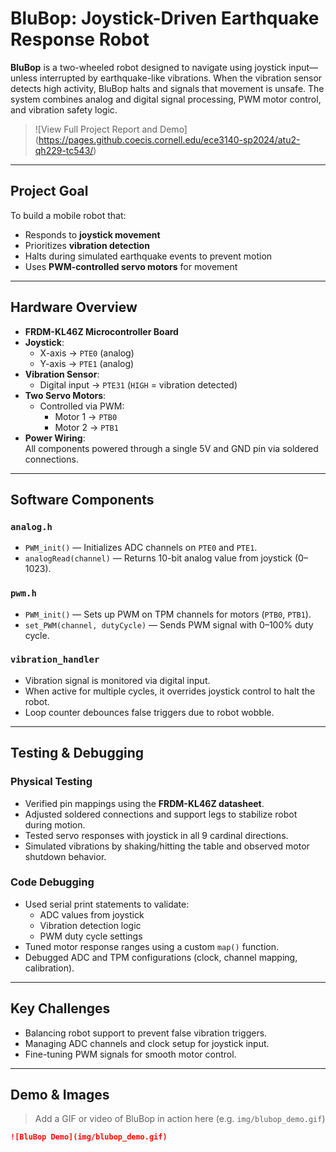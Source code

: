 # BluBop: Joystick-Driven Earthquake Response Robot

**BluBop** is a two-wheeled robot designed to navigate using joystick input—unless interrupted by earthquake-like vibrations. When the vibration sensor detects high activity, BluBop halts and signals that movement is unsafe. The system combines analog and digital signal processing, PWM motor control, and vibration safety logic.
> ![View Full Project Report and Demo] (https://pages.github.coecis.cornell.edu/ece3140-sp2024/atu2-qh229-tc543/)

---

## Project Goal

To build a mobile robot that:
- Responds to **joystick movement**
- Prioritizes **vibration detection**
- Halts during simulated earthquake events to prevent motion
- Uses **PWM-controlled servo motors** for movement

---

## Hardware Overview

- **FRDM-KL46Z Microcontroller Board**
- **Joystick**:  
  - X-axis → `PTE0` (analog)  
  - Y-axis → `PTE1` (analog)
- **Vibration Sensor**:  
  - Digital input → `PTE31` (`HIGH` = vibration detected)
- **Two Servo Motors**:  
  - Controlled via PWM:  
    - Motor 1 → `PTB0`  
    - Motor 2 → `PTB1`
- **Power Wiring**:  
  All components powered through a single 5V and GND pin via soldered connections.

---

## Software Components

### `analog.h`
- `PWM_init()` — Initializes ADC channels on `PTE0` and `PTE1`.
- `analogRead(channel)` — Returns 10-bit analog value from joystick (0–1023).

### `pwm.h`
- `PWM_init()` — Sets up PWM on TPM channels for motors (`PTB0`, `PTB1`).
- `set_PWM(channel, dutyCycle)` — Sends PWM signal with 0–100% duty cycle.

### `vibration_handler`
- Vibration signal is monitored via digital input.
- When active for multiple cycles, it overrides joystick control to halt the robot.
- Loop counter debounces false triggers due to robot wobble.

---

## Testing & Debugging

### Physical Testing
- Verified pin mappings using the **FRDM-KL46Z datasheet**.
- Adjusted soldered connections and support legs to stabilize robot during motion.
- Tested servo responses with joystick in all 9 cardinal directions.
- Simulated vibrations by shaking/hitting the table and observed motor shutdown behavior.

### Code Debugging
- Used serial print statements to validate:
  - ADC values from joystick
  - Vibration detection logic
  - PWM duty cycle settings
- Tuned motor response ranges using a custom `map()` function.
- Debugged ADC and TPM configurations (clock, channel mapping, calibration).

---

## Key Challenges

- Balancing robot support to prevent false vibration triggers.
- Managing ADC channels and clock setup for joystick input.
- Fine-tuning PWM signals for smooth motor control.

---

## Demo & Images

> Add a GIF or video of BluBop in action here (e.g. `img/blubop_demo.gif`)

```markdown
![BluBop Demo](img/blubop_demo.gif)
